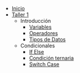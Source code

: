 - [Inicio](/)
- [Taller 1](taller-1/README.md "Introducción a JavaScript")
  - Introducción
    - [Variables](taller-1/variables.md)
    - [Operadores](taller-1/operadores.md)
    - [Tipos de Datos](taller-1/tipos-de-datos.md)
  - Condicionales
    - [If Else](taller-1/if-else.md)
    - [Condición ternaria](taller-1/ternary-condition.md)
    - [Switch Case](taller-1/switch-case.md)
